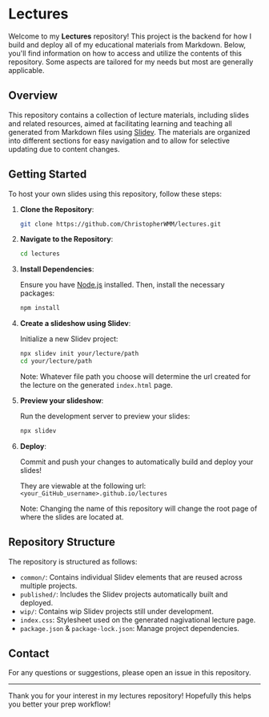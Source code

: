 # Lectures

Welcome to my **Lectures** repository! This project is the backend for how I build and deploy all of my educational materials from Markdown. Below, you'll find information on how to access and utilize the contents of this repository. Some aspects are tailored for my needs but most are generally applicable.

## Overview

This repository contains a collection of lecture materials, including slides and related resources, aimed at facilitating learning and teaching all generated from Markdown files using [Slidev](https://github.com/slidevjs/slidev). The materials are organized into different sections for easy navigation and to allow for selective updating due to content changes.

## Getting Started

To host your own slides using this repository, follow these steps:

1. **Clone the Repository**:

   ```bash
   git clone https://github.com/ChristopherWMM/lectures.git
   ```

2. **Navigate to the Repository**:

   ```bash
   cd lectures
   ```

3. **Install Dependencies**:

   Ensure you have [Node.js](https://nodejs.org/) installed. Then, install the necessary packages:

   ```bash
   npm install
   ```

4. **Create a slideshow using Slidev**:

   Initialize a new Slidev project:

   ```bash
   npx slidev init your/lecture/path
   cd your/lecture/path
   ```

   Note: Whatever file path you choose will determine the url created for the lecture on the generated `index.html` page.

5. **Preview your slideshow**:

   Run the development server to preview your slides:

   ```bash
   npx slidev
   ```

6. **Deploy**:

   Commit and push your changes to automatically build and deploy your slides!

   They are viewable at the following url: `<your_GitHub_username>.github.io/lectures`

   Note: Changing the name of this repository will change the root page of where the slides are located at.

## Repository Structure

The repository is structured as follows:

- `common/`: Contains individual Slidev elements that are reused across multiple projects.
- `published/`: Includes the Slidev projects automatically built and deployed.
- `wip/`: Contains wip Slidev projects still under development.
- `index.css`: Stylesheet used on the generated nagivational lecture page.
- `package.json` & `package-lock.json`: Manage project dependencies.

## Contact

For any questions or suggestions, please open an issue in this repository.

---

Thank you for your interest in my lectures repository! Hopefully this helps you better your prep workflow!